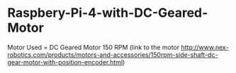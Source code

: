 # Raspbery-Pi-4-with-DC-Geared-Motor

Motor Used = DC Geared Motor 150 RPM (link to the motor http://www.nex-robotics.com/products/motors-and-accessories/150rpm-side-shaft-dc-gear-motor-with-position-encoder.html)
